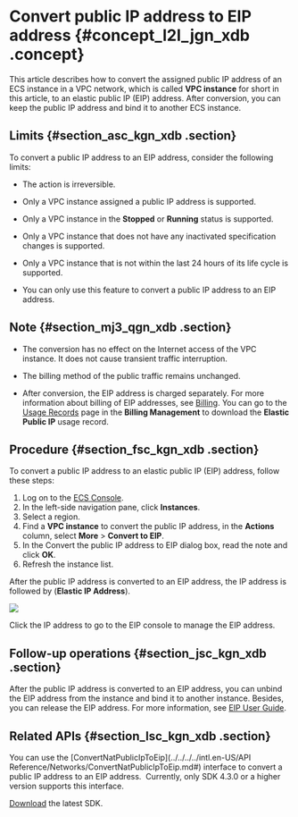 # Convert public IP address to EIP address {#concept_l2l_jgn_xdb .concept}

This article describes how to convert the assigned public IP address of an ECS instance in a VPC network, which is called **VPC instance** for short in this article, to an elastic public IP \(EIP\) address. After conversion, you can keep the public IP address and bind it to another ECS instance.

## Limits {#section_asc_kgn_xdb .section}

To convert a public IP address to an EIP address, consider the following limits:

-   The action is irreversible.

-   Only a VPC instance assigned a public IP address is supported.

-   Only a VPC instance in the **Stopped** or **Running** status is supported.

-   Only a VPC instance that does not have any inactivated specification changes is supported.

-   Only a VPC instance that is not within the last 24 hours of its life cycle is supported.

-   You can only use this feature to convert a public IP address to an EIP address.


## Note {#section_mj3_qgn_xdb .section}

-   The conversion has no effect on the Internet access of the VPC instance. It does not cause transient traffic interruption.

-   The billing method of the public traffic remains unchanged.

-   After conversion, the EIP address is charged separately. For more information about billing of EIP addresses, see [Billing](https://www.alibabacloud.com/help/doc-detail/27767.htm). You can go to the [Usage Records](https://billing.console.aliyun.com/#/usage/record) page in the **Billing Management** to download the **Elastic Public IP** usage record.


## Procedure {#section_fsc_kgn_xdb .section}

To convert a public IP address to an elastic public IP \(EIP\) address, follow these steps:

1.  Log on to the [ECS Console](https://ecs.console.aliyun.com/?spm=a2c4g.11186623.2.9.FNEORG#/home).
2.  In the left-side navigation pane, click **Instances**.
3.  Select a region.
4.  Find a **VPC instance** to convert the public IP address, in the **Actions** column, select **More** \> **Convert to EIP**.
5.  In the Convert the public IP address to EIP dialog box, read the note and click **OK**.
6.  Refresh the instance list.

After the public IP address is converted to an EIP address, the IP address is followed by \(**Elastic IP Address**\). 

![](http://static-aliyun-doc.oss-cn-hangzhou.aliyuncs.com/assets/img/9657/5473_en-US.png)

Click the IP address to go to the EIP console to manage the EIP address. 

## Follow-up operations {#section_jsc_kgn_xdb .section}

After the public IP address is converted to an EIP address, you can unbind the EIP address from the instance and bind it to another instance. Besides, you can release the EIP address. For more information, see [EIP User Guide](https://www.alibabacloud.com/help/doc-detail/65203.htm).

## Related APIs {#section_lsc_kgn_xdb .section}

You can use the [ConvertNatPublicIpToEip](../../../../intl.en-US/API Reference/Networks/ConvertNatPublicIpToEip.md#) interface to convert a public IP address to an EIP address.  Currently, only SDK 4.3.0 or a higher version supports this interface.

[Download](https://www.alibabacloud.com/help/doc-detail/25699.htm) the latest SDK.

